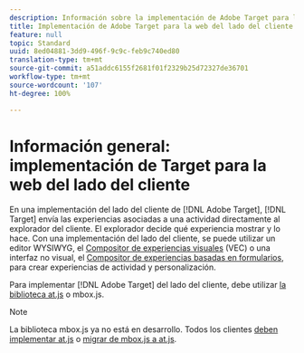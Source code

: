 ```yaml
---
description: Información sobre la implementación de Adobe Target para la web del lado del cliente.
title: Implementación de Adobe Target para la web del lado del cliente
feature: null
topic: Standard
uuid: 8ed04881-3dd9-496f-9c9c-feb9c740ed80
translation-type: tm+mt
source-git-commit: a51addc6155f2681f01f2329b25d72327de36701
workflow-type: tm+mt
source-wordcount: '107'
ht-degree: 100%

---
```



# Información general: implementación de Target para la web del lado del cliente

En una implementación del lado del cliente de [!DNL Adobe Target], [!DNL Target] envía las experiencias asociadas a una actividad directamente al explorador del cliente. El explorador decide qué experiencia mostrar y lo hace. Con una implementación del lado del cliente, se puede utilizar un editor WYSIWYG, el [Compositor de experiencias visuales](/help/c-experiences/c-visual-experience-composer/visual-experience-composer.md) (VEC) o una interfaz no visual, el [Compositor de experiencias basadas en formularios](/help/c-experiences/form-experience-composer.md), para crear experiencias de actividad y personalización.

Para implementar [!DNL Adobe Target] del lado del cliente, debe utilizar [la biblioteca at.js](/help/c-implementing-target/c-implementing-target-for-client-side-web/c-how-atjs-works/how-atjs-works.md) o mbox.js.

>[!NOTE]
>
>La biblioteca mbox.js ya no está en desarrollo. Todos los clientes [deben implementar at.js](/help/c-implementing-target/c-implementing-target-for-client-side-web/how-to-deployatjs/how-to-deployatjs.md) o [migrar de mbox.js a at.js](/help/c-implementing-target/c-implementing-target-for-client-side-web/t-mbox-download/c-target-atjs-implementation/target-migrate-atjs.md).
